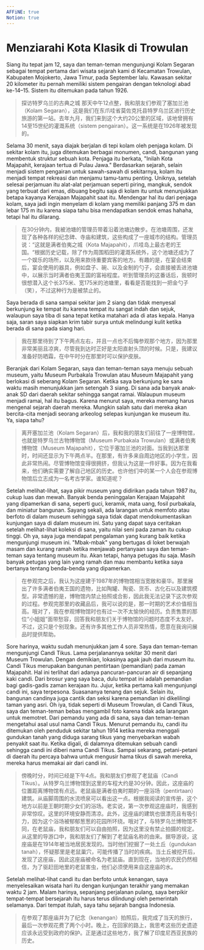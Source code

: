 ```yaml
---
AFFiNE: true
Notion: true
---
```


# Menziarahi Kota Klasik di Trowulan

Siang itu tepat jam 12, saya dan teman-teman mengunjungi Kolam Segaran sebagai tempat pertama dari wisata sejarah kami di Kecamatan Trowulan, Kabupaten Mojokerto, Jawa Timur, pada September lalu. Kawasan sekitar 20 kilometer itu pernah memiliki sistem pengairan dengan teknologi abad ke-14–15. Sistem itu ditemukan pada tahun 1926.

> 探访特罗乌兰的古典之城
> 那天中午12点整，我和朋友们参观了塞加兰池（Kolam Segaran），这是我们在东爪哇省莫佐克托县特罗乌兰区进行历史旅游的第一站。去年九月，我们来到这个大约20公里的区域，该地曾拥有14至15世纪的灌溉系统（sistem pengairan）。这一系统是在1926年被发现的。

Selama 30 menit, saya diajak berjalan di tepi kolam oleh penjaga kolam. Di sekitar kolam itu, juga ditemukan berbagai monumen, candi, bangunan yang membentuk struktur sebuah kota. Penjaga itu berkata, "Inilah Kota Majapahit, kerajaan tertua di Pulau Jawa." Berdasarkan sejarah, selain menjadi sistem pengairan untuk sawah-sawah di sekitarnya, kolam itu menjadi tempat rekreasi dan menjamu tamu-tamu penting. Uniknya, setelah selesai perjamuan itu alat-alat perjamuan seperti piring, mangkuk, sendok yang terbuat dari emas, dibuang begitu saja di kolam itu untuk menunjukkan betapa kayanya Kerajaan Majapahit saat itu. Mendengar hal itu dari penjaga kolam, saya jadi ingin menyelam di kolam yang memiliki panjang 375 m dan lebar 175 m itu karena siapa tahu bisa mendapatkan sendok emas hahaha, tetapi hal itu dilarang.

> 在30分钟内，我被池塘的管理员带着沿着池塘边散步。在池塘周围，还发现了各种各样的纪念碑、寺庙和建筑，这些构成了一座城市的结构。管理员说：“这就是满者伯夷之城（Kota Majapahit），爪哇岛上最古老的王国。“根据历史记载，除了作为周围稻田的灌溉系统外，这个池塘还成为了一个娱乐的场所，以及用来款待重要宾客的地方。有趣的是，在宴会结束后，宴会使用的器具，例如盘子、碗、以及金制的勺子，会直接被丢进池塘中，以展示当时满者伯夷王国的富裕程度。听到管理员的这番话后，我顿时很想潜入这个长375米、宽175米的池塘里，看看是否能找到一把金勺子（笑），不过这种行为是被禁止的。

Saya berada di sana sampai sekitar jam 2 siang dan tidak menyesal berkunjung ke tempat itu karena tempat itu sangat indah dan sejuk, walaupun saya tiba di sana tepat ketika matahari ada di atas kepala. Hanya saja, saran saya siapkan krim tabir surya untuk melindungi kulit ketika berada di sana pada siang hari.

> 我在那里待到了下午两点左右，并且一点也不后悔参观那个地方，因为那里非常美丽且凉爽，尽管我到达时正好是太阳直射头顶的时候。只是，我建议准备好防晒霜，在中午时分在那里时可以保护皮肤。

Beranjak dari Kolam Segaran, saya dan teman-teman saya menuju sebuah museum, yaitu Museum Purbakala Trowulan atau Museum Majapahit yang berlokasi di seberang Kolam Segaran. Ketika saya berkunjung ke sana waktu masih menunjukkan jam setengah 3 siang. Di sana ada banyak anak-anak SD dari daerah sekitar sehingga sangat ramai. Walaupun museum menjadi ramai, hal itu bagus. Karena menurut saya, mereka memang harus mengenal sejarah daerah mereka. Mungkin salah satu dari mereka akan bercita-cita menjadi seorang arkeolog selepas kunjungan ke museum itu. Ya, siapa tahu?

> 离开塞加兰池（Kolam Segaran）后，我和我的朋友们前往了一座博物馆，也就是特罗乌兰古物博物馆（Museum Purbakala Trowulan）或满者伯夷博物馆（Museum Majapahit），它位于塞加兰池的对面。当我到达那里时，时间还显示为下午两点半。在那里，有许多来自周边地区的小学生，因此非常热闹。尽管博物馆变得很拥挤，但我认为这是一件好事。因为在我看来，他们确实需要了解自己地区的历史。也许他们中的某一个人会在参观博物馆后立志成为一名考古学家。谁知道呢？

Setelah melihat-lihat, saya pikir museum yang didirikan pada tahun 1987 itu, cukup luas dan mewah. Banyak benda peninggalan Kerajaan Majapahit yang dipamerkan di sana, seperti guci, keramik, mata uang, fosil purbakala, dan miniatur bangunan. Sayang sekali, ada larangan untuk memfoto atau berfoto di dalam museum sehingga saya tidak dapat mendokumentasikan kunjungan saya di dalam museum ini. Satu yang dapat saya ceritakan setelah melihat-lihat koleksi di sana, yaitu nilai seni pada zaman itu cukup tinggi. Oh ya, saya juga mendapat pengalaman yang kurang baik ketika mengunjungi museum ini. "Mbak-mbak" yang bertugas di loket berwajah masam dan kurang ramah ketika menjawab pertanyaan saya dan teman-teman saya tentang museum itu. Akan tetapi, hanya petugas itu saja. Masih banyak petugas yang lain yang ramah dan mau membantu ketika saya bertanya tentang benda-benda yang dipamerkan.

> 在参观完之后，我认为这座建于1987年的博物馆相当宽敞和豪华。那里展出了许多满者伯夷王国的遗物，比如陶罐、陶瓷、货币、古化石以及建筑模型。非常遗憾的是，博物馆内禁止拍照或合影，因此我无法记录下这次参观的过程。参观完那里的收藏品后，我可以说的是，那一时期的艺术价值相当高。哦对了，我在参观博物馆时也有过一次不太愉快的经历。负责售票的那位“小姐姐”面带愁容，回答我和朋友们关于博物馆的问题时态度不太友好。不过，这只是个别现象。还有许多其他工作人员非常热情，愿意在我询问展品时提供帮助。

Sore harinya, waktu sudah menunjukkan jam 4 sore. Saya dan teman-teman mengunjungi Candi Tikus. Lama perjalanannya sekitar 30 menit dari Museum Trowulan. Dengan demikian, lokasinya agak jauh dari museum itu. Candi Tikus merupakan bangunan pentirtaan (pemandian) pada zaman Majapahit. Hal ini terlihat dari adanya pancuran-pancuran air di sepanjang kaki candi. Dari brosur yang saya baca, dulu tempat ini adalah pemandian bagi gadis-gadis zaman kerajaan itu. Jujur, ketika pertama kali mengunjungi candi ini, saya terpesona. Suasananya tenang dan sejuk. Selain itu, bangunan candinya juga cantik dan seksi karena pemandian ini dikelilingi taman yang asri. Oh iya, tidak seperti di Museum Trowulan, di Candi Tikus, saya dan teman-teman bebas mengambil foto karena tidak ada larangan untuk memotret. Dari pemandu yang ada di sana, saya dan teman-teman mengetahui asal usul nama Candi Tikus. Menurut pemandu itu, candi itu ditemukan oleh penduduk sekitar tahun 1914 ketika mereka menggali gundukan tanah yang diduga sarang tikus yang menyebarkan wabah penyakit saat itu. Ketika digali, di dalamnya ditemukan sebuah candi sehingga candi ini diberi nama Candi Tikus. Sampai sekarang, petani-petani di daerah itu percaya bahwa untuk mengusir hama tikus di sawah mereka, mereka harus memakai air dari candi ini.

> 傍晚时分，时间已经是下午4点。我和朋友们参观了老鼠庙（Candi Tikus）。从特罗乌兰博物馆到这里的车程大约是30分钟。因此，这座庙的位置距离博物馆有点远。老鼠庙是满者伯夷时期的一座浴场（pentirtaan）建筑。从庙脚周围的水流喷泉可以看出这一点。根据我阅读的宣传册，这个地方以前是王朝时期少女们的浴场。老实说，第一次参观这座庙时，我感到非常惊叹。这里的环境安静而清凉。此外，这座庙的建筑也很漂亮且有吸引力，因为这个浴场被郁郁葱葱的花园所环绕。哦对了，与特罗乌兰博物馆不同，在老鼠庙，我和朋友们可以自由拍照，因为这里没有禁止拍摄的规定。从这里的导游口中，我和朋友们了解到了老鼠庙名称的由来。据导游说，这座庙是在1914年被当地居民发现的。当时他们挖掘了一处土丘（gundukan tanah），怀疑那里是老鼠巢穴，可能传播了当时的疾病。当土丘被挖开后，发现了这座庙，因此这座庙被命名为老鼠庙。直到现在，当地的农民仍然相信，为了驱赶田地里的老鼠害虫，他们必须使用来自这座庙的水。

Setelah melihat-lihat candi itu dan berfoto untuk kenangan, saya menyelesaikan wisata hari itu dengan kunjungan terakhir yang memakan waktu 2 jam. Malam harinya, sepanjang perjalanan pulang, saya berpikir tempat-tempat bersejarah itu harus terus dilindungi oleh pemerintah selamanya. Dari tempat itulah, saya tahu sejarah bangsa Indonesia.

> 在参观了那座庙并为了纪念（kenangan）拍照后，我完成了当天的旅行，最后一次参观花费了两个小时。晚上，在回家的路上，我思考这些历史遗迹应该永远受到政府的保护。正是通过这些地方，我了解了印度尼西亚民族的历史。

